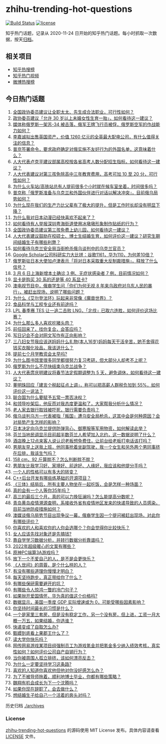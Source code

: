 # zhihu-trending-hot-questions

[![Build Status](https://github.com/justjavac/zhihu-trending-hot-questions/workflows/ci/badge.svg?branch=master)](https://github.com/justjavac/zhihu-trending-hot-questions/actions)
[![license](https://img.shields.io/github/license/justjavac/zhihu-trending-hot-questions)](https://github.com/justjavac/zhihu-trending-hot-questions/blob/master/LICENSE)

知乎热门话题，记录从 2020-11-24 日开始的知乎热门话题。每小时抓取一次数据，按天[归档](./archives)。

## 相关项目

- [知乎热搜榜](https://github.com/justjavac/zhihu-trending-top-search)
- [知乎热门视频](https://github.com/justjavac/zhihu-trending-hot-video)
- [微博热搜榜](https://github.com/justjavac/weibo-trending-hot-search)

## 今日热门话题

<!-- BEGIN -->
<!-- 最后更新时间 Mon Mar 07 2022 09:15:35 GMT+0800 (China Standard Time) -->

1. [全国政协委员建议让全职太太、先生成合法职业，可行性如何？](https://www.zhihu.com/question/520326339)
1. [政协委员建议「允许 30 岁以上未婚女性生育一胎」，如何看待这一建议？](https://www.zhihu.com/question/520189254)
1. [媒体称俄罗斯一架苏-34 被击落，俄军王牌飞行员被俘，俄罗斯空军的作战能力如何？](https://www.zhihu.com/question/520344855)
1. [李嘉诚拟出售英国资产，价值 1260 亿元的全英最大配电公司，有什么值得关注的信息？](https://www.zhihu.com/question/520170853)
1. [普京签署命令，要求政府确定对俄实施不友好行为的外国名单，这意味着什么？](https://www.zhihu.com/question/520314720)
1. [人大代表卢克平建议部属高校按各省高考人数分配招生指标，如何看待这一建议？](https://www.zhihu.com/question/520341601)
1. [人大代表建议对第三孩免除高中三年教育费用，高考可加 10 至 20 分，可行性如何？](https://www.zhihu.com/question/520378139)
1. [为什么火车站/高铁站总有人提前很多个小时就在候车室坐着，时间很多吗？](https://www.zhihu.com/question/322522441)
1. [普京称「俄罗斯准备与乌克兰和外国伙伴进行对话以解决冲突」，目前俄乌局势如何？](https://www.zhihu.com/question/520406564)
1. [为什么现在我们的生产力比父辈有了极大的提升，但是工作时长却没有明显下降？](https://www.zhihu.com/question/519738515)
1. [为什么我对日本动漫已经快喜欢不起来了？](https://www.zhihu.com/question/264393711)
1. [如何看待有人举报深圳粤海街道使用冰墩墩形象制作贴纸的行为？](https://www.zhihu.com/question/520304612)
1. [全国政协委员建议第三孩免费上幼儿园，如何看待这一建议？](https://www.zhihu.com/question/520334580)
1. [人大代表建议鼓励在校硕士、博士生结婚生育，如何评价这一建议？研究生期间结婚生子有哪些利弊？](https://www.zhihu.com/question/520374219)
1. [如何看待乌克兰安全局当街枪杀俄乌谈判中的乌克兰官员？](https://www.zhihu.com/question/520266699)
1. [Google Scholar公司科研实力大比拼：谷歌1161，华为110，为何差10倍？](https://www.zhihu.com/question/517090553)
1. [俄罗斯驻日本大使加卢津表示「将对日本采取重大反制裁措施」，释放了什么信号？](https://www.zhihu.com/question/518658296)
1. [3 月 6 日上海新增本土确诊 3 例、无症状感染者 7 例，目前情况如何？](https://www.zhihu.com/question/520382559)
1. [显卡是购买 30 系的还是等 40 系显卡?](https://www.zhihu.com/question/518194261)
1. [澳电视节目中，俄裔学生问「你们为何无视 8 年来乌政府对乌东人民的暴行」，被赶出现场，说明了哪些问题？](https://www.zhihu.com/question/520335023)
1. [为什么《艾尔登法环》玩起来非常像《魔兽世界》？](https://www.zhihu.com/question/519334933)
1. [食品科学与工程专业还有前途吗？](https://www.zhihu.com/question/372375945)
1. [LPL 春季赛 TES 让一追二击败 LNG，「北伐」已取六连胜，如何评价这场比赛？](https://www.zhihu.com/question/520401532)
1. [为什么那么多人喜欢吃猪头肉？](https://www.zhihu.com/question/497271153)
1. [前任回来了，找你复合，会答应吗？](https://www.zhihu.com/question/517678707)
1. [写日记会不会对网文写作有正向影响？](https://www.zhihu.com/question/511765361)
1. [三八妇女节我应该送妈妈什么礼物(本人16岁)妈妈每天干活辛苦，她不舍得花钱买衣服化妆品，我该送什么？](https://www.zhihu.com/question/519056482)
1. [提前七个月学教资会太早吗?](https://www.zhihu.com/question/519833587)
1. [为什么图书馆里很多同学都很努力复习考研，但大部分人却考不上呢？](https://www.zhihu.com/question/430364218)
1. [俄罗斯为什么不尽快结束乌克兰战争？](https://www.zhihu.com/question/519867088)
1. [人大代表庹庆明建议将春节法定假期调整为 5 天，避免调休，如何看待这一建议？](https://www.zhihu.com/question/520358544)
1. [董明珠回应「建言个税起征点上调」，称可以把高薪人群税负加到 55%，如何评价这一说法？](https://www.zhihu.com/question/520355335)
1. [联合国为什么要赋予五常一票否决权？](https://www.zhihu.com/question/23081927)
1. [和领导吵架后，他反而对我态度更温和了，大家帮我分析什么情况？](https://www.zhihu.com/question/519939102)
1. [老人家去银行取钱被吓死，银行需要负责吗？](https://www.zhihu.com/question/519750060)
1. [俄乌谈判乌方一代表被指「叛国」遭乌安全局枪杀，这其中会是何种原因？会对局势产生怎样的影响？](https://www.zhihu.com/question/520264906)
1. [日本决定向乌克兰提供防弹背心、御寒服等军用物资，如何解读此举？](https://www.zhihu.com/question/520234284)
1. [芬兰当地民调显示目前超半数芬兰人希望加入北约，这一数据说明了什么？](https://www.zhihu.com/question/519459143)
1. [酒店晚上12点来客人说认识老板想免费住，让前台给老板打电话该打吗？](https://www.zhihu.com/question/519105252)
1. [男朋友早上送我上班，他同事抢着坐副驾驶，我一个女生和另外两个男同事挤在后排，我该生气吗？](https://www.zhihu.com/question/511419096)
1. [158 cm，92 斤算胖不？怎么判断胖不胖？](https://www.zhihu.com/question/519085594)
1. [男朋友比我学习好、家境好、前途好、人缘好，我应该和他提分手吗？](https://www.zhihu.com/question/520348017)
1. [一个人的性格可以有多大的转变？](https://www.zhihu.com/question/31441537)
1. [C++后台开发有哪些练基础的开源项目？](https://www.zhihu.com/question/39169728)
1. [《三体》结局后，所有主要人物坐在一起吃饭，会是怎样一种场面？](https://www.zhihu.com/question/518016021)
1. [真的会有一个人等你35年吗？](https://www.zhihu.com/question/520308452)
1. [高三的最后三个月，真的可以力挽狂澜吗？怎么能提高分数呢？](https://www.zhihu.com/question/514491164)
1. [青岛黄岛疫情溯源查明，系接收外省有疫情地区发来的快递导致的人员感染，目前当地防疫措施如何？](https://www.zhihu.com/question/520312189)
1. [澳媒谈俄乌局势节目出现争议一幕，俄裔学生因一个提问被赶出现场，对此你有哪些评价？](https://www.zhihu.com/question/520134080)
1. [你喜欢的人和喜欢你的人你会选哪个？你会觉得你比较快乐？](https://www.zhihu.com/question/520136826)
1. [女人应该先找对象还是先搞钱?](https://www.zhihu.com/question/510469055)
1. [靠自学学习数据分析，并转行数据分析靠谱吗？](https://www.zhihu.com/question/415553300)
1. [2022年超级暖心的文案有哪些？](https://www.zhihu.com/question/508876587)
1. [原神PC端算3A游戏吗？](https://www.zhihu.com/question/520138350)
1. [放下一个不爱自己的人，是不是会更快乐？](https://www.zhihu.com/question/520266039)
1. [《人世间》的周蓉，是个什么样的人？](https://www.zhihu.com/question/517164047)
1. [有没有哪些道理你慢慢才明白？](https://www.zhihu.com/question/507066074)
1. [每天坚持跑步，真正带给你了什么？](https://www.zhihu.com/question/402267258)
1. [有哪些保研需要避开的坑？](https://www.zhihu.com/question/340904646)
1. [有哪些令人惊鸿一瞥的冷门句子？](https://www.zhihu.com/question/512557440)
1. [如果抛开爱国情怀，华为真的值这个价格吗?](https://www.zhihu.com/question/515222534)
1. [数据显示，美国一季度 GDP 实际增速或为 0，可能受哪些因素影响？](https://www.zhihu.com/question/519660815)
1. [你坚持时间最长的习惯是什么？](https://www.zhihu.com/question/511700521)
1. [一个是家里三套房，但是没有稳定工作，另一个没有房，但上进，工资一月大概一万五，如果结婚，你选谁？](https://www.zhihu.com/question/520152269)
1. [快递变成了自取怎么办?](https://www.zhihu.com/question/518315412)
1. [甄嬛到底看上果郡王什么了？](https://www.zhihu.com/question/477830515)
1. [读大学你快乐吗？](https://www.zhihu.com/question/519921385)
1. [网传网易游戏某项目组强制员工为游戏氪金并把氪金多少纳入绩效考核，真实性如何？如何评价公司自产自销行为？](https://www.zhihu.com/question/519980623)
1. [当你被周围人孤立排挤，该如何漂亮反击？](https://www.zhihu.com/question/423456618)
1. [为什么一定要坚持学习这条路?](https://www.zhihu.com/question/520286508)
1. [喜欢的人知道你喜欢他但他对你没好感怎么办？](https://www.zhihu.com/question/520309658)
1. [为了不被导师拖着，顺利地博士毕业，你都有哪些策略？](https://www.zhihu.com/question/267604489)
1. [魏翔有机会成长为下一个沈腾吗？](https://www.zhihu.com/question/510839337)
1. [如果你现在辞职了，会去做什么？](https://www.zhihu.com/question/518430486)
1. [想结婚生子给自己一个活着的奔头对吗？](https://www.zhihu.com/question/520316013)

<!-- END -->

历史归档 [./archives](./archives)

### License

[zhihu-trending-hot-questions](https://github.com/justjavac/zhihu-trending-hot-questions)
的源码使用 MIT License 发布。具体内容请查看 [LICENSE](./LICENSE) 文件。
